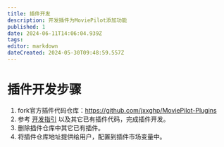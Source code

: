 ```yaml
---
title: 插件开发
description: 开发插件为MoviePilot添加功能
published: 1
date: 2024-06-11T14:06:04.939Z
tags: 
editor: markdown
dateCreated: 2024-05-30T09:48:59.557Z
---
```


#  插件开发步骤
1. fork官方插件代码仓库：https://github.com/jxxghp/MoviePilot-Plugins
2. 参考 [开发指引](https://github.com/jxxghp/MoviePilot-Plugins/blob/main/README.md) 以及其它已有插件代码，完成插件开发。
3. 删除插件仓库中其它已有插件。
4. 将插件仓库地址提供给用户，配置到插件市场变量中。
